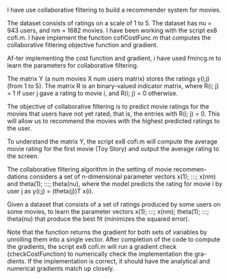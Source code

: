 I have use collaborative filtering to build a recommender system for movies.

The dataset consists of ratings on a scale of 1 to 5. The dataset has nu = 943 users, and
nm = 1682 movies. 
I have been working with the script ex8 cofi.m. I have implement the function cofiCostFunc.m
that computes the collaborative fitlering objective function and gradient. 

Af-ter implementing the cost function and gradient, i have  used fmincg.m to
learn the parameters for collaborative filtering.

The matrix Y (a num movies X num users matrix) stores the ratings y(i;j)
(from 1 to 5). The matrix R is an binary-valued indicator matrix, where
R(i; j) = 1 if user j gave a rating to movie i, and R(i; j) = 0 otherwise. 

The objective of collaborative filtering is to predict movie ratings for the movies
that users have not yet rated, that is, the entries with R(i; j) = 0. This will
allow us to recommend the movies with the highest predicted ratings to the
user.


To understand the matrix Y, the script ex8 cofi.m will compute
the average movie rating for the first movie (Toy Story) and output the
average rating to the screen.

The collaborative filtering algorithm in the setting of movie recommen-
dations considers a set of n-dimensional parameter vectors x(1); :::; x(nm) and
theta(1); :::; theta(nu), where the model predicts the rating for movie i by user j as
y(i;j) = (theta(j))T x(i).

Given a dataset that consists of a set of ratings produced
by some users on some movies, to learn the parameter vectors
x(1); :::; x(nm); theta(1); :::; theta(nu) that produce the best fit (minimizes the squared
error).

Note that the function returns the gradient for both sets of variables
by unrolling them into a single vector. After completion of the code
to compute the gradients, the script ex8 cofi.m will run a gradient check
(checkCostFunction) to numerically check the implementation the gra-
dients. If the implementation is correct, it  should have the analytical
and numerical gradients match up closely.
